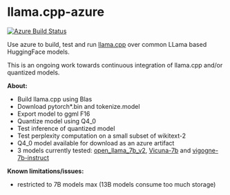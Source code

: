 # llama.cpp-azure

[![Azure Build Status](https://dev.azure.com/tpaviot/llama.cpp-azure/_apis/build/status/tpaviot.llama.cpp-azure?branchName=main)](https://dev.azure.com/tpaviot/llama.cpp-azure/_build?definitionId=13)

Use azure to build, test and run [llama.cpp](https://github.com/ggerganov/llama.cpp) over common LLama based HuggingFace models.

This is an ongoing work towards continuous integration of llama.cpp and/or quantized models.

**About:**

- Build llama.cpp using Blas
- Download pytorch*.bin and tokenize.model
- Export model to ggml F16
- Quantize model using Q4_0
- Test inference of quantized model
- Test perplexity computation on a small subset of wikitext-2
- Q4_0 model available for download as an azure artifact
- 3 models currently tested: [open_llama_7b_v2](https://huggingface.co/openlm-research/open_llama_7b_v2), [Vicuna-7b](https://huggingface.co/lmsys/vicuna-7b-v1.3) and [vigogne-7b-instruct](https://huggingface.co/bofenghuang/vigogne-7b-instruct)

**Known limitations/issues:**

- restricted to 7B models max (13B models consume too much storage)

